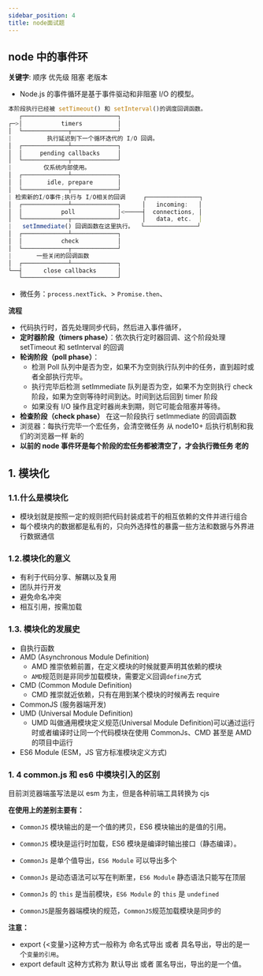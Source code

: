 ```yaml
---
sidebar_position: 4
title: node面试题
---
```


## node 中的事件环

**关键字**: 顺序 优先级 阻塞 老版本

- Node.js 的事件循环是基于事件驱动和非阻塞 I/O 的模型。

```js
本阶段执⾏已经被 setTimeout() 和 setInterval()的调度回调函数。
   ┌───────────────────────────┐
┌─>│           timers          │
│  └─────────────┬─────────────┘
|          执⾏延迟到下⼀个循环迭代的 I/O 回调。
│  ┌─────────────┴─────────────┐
│  │     pending callbacks     │
│  └─────────────┬─────────────┘
|         仅系统内部使⽤。
│  ┌─────────────┴─────────────┐
│  │       idle, prepare       │
│  └─────────────┬─────────────┘
| 检索新的I/O事件;执⾏与 I/O相关的回调     ┌───────────────┐
│  ┌─────────────┴─────────────┐      │   incoming:   │
│  │           poll            │<─────┤  connections, │
│  └─────────────┬─────────────┘      │   data, etc.  │
|   setImmediate() 回调函数在这⾥执⾏。  └───────────────┘
│  ┌─────────────┴─────────────┐
│  │           check           │
│  └─────────────┬─────────────┘
|       ⼀些关闭的回调函数
│  ┌─────────────┴─────────────┐
└──┤      close callbacks      │
   └───────────────────────────┘
```

- 微任务：`process.nextTick`、> `Promise.then`、

**流程**

- 代码执行时，首先处理同步代码，然后进入事件循环，
- **定时器阶段（timers phase）**：依次执行定时器回调、这个阶段处理 setTimeout 和 setInterval 的回调
- **轮询阶段（poll phase）**：
  - 检测 Poll 队列中是否为空，如果不为空则执⾏队列中的任务，直到超时或者全部执⾏完毕。
  - 执⾏完毕后检测 setImmediate 队列是否为空，如果不为空则执⾏ check 阶段，如果为空则等待时间到达。时间到达后回到 timer 阶段
  - 如果没有 I/O 操作且定时器尚未到期，则它可能会阻塞并等待。
- **检查阶段（check phase）** 在这一阶段执行 setImmediate 的回调函数
- 浏览器：每执行完毕一个宏任务，会清空微任务 从 node10+ 后执行机制和我们的浏览器一样 新的
- **以前的 node 事件环是每个阶段的宏任务都被清空了，才会执行微任务 老的**

## 1. 模块化

### 1.1.什么是模块化

- 模块划就是按照一定的规则把代码封装成若干的相互依赖的文件并进行组合
- 每个模块内的数据都是私有的，只向外选择性的暴露一些方法和数据与外界进行数据通信

### 1.2.模块化的意义

- 有利于代码分享、解耦以及复用
- 团队并行开发
- 避免命名冲突
- 相互引用，按需加载

### 1.3. 模块化的发展史

- 自执行函数
- AMD (Asynchronous Module Definition)
  - AMD 推崇依赖前置，在定义模块的时候就要声明其依赖的模块
  - `AMD`规范则是非同步加载模块，需要定义回调`define`方式
- CMD (Common Module Definition)
  - CMD 推崇就近依赖，只有在用到某个模块的时候再去 require
- CommonJS (服务器端开发)
- UMD (Universal Module Definition)
  - UMD 叫做通用模块定义规范(Universal Module Definition)可以通过运行时或者编译时让同一个代码模块在使用 CommonJs、CMD 甚至是 AMD 的项目中运行
- ES6 Module (ESM，JS 官方标准模块定义方式)

### 1. 4 common.js 和 es6 中模块引入的区别

目前浏览器端虽写法是以 esm 为主，但是各种前端工具转换为 cjs

**在使用上的差别主要有：**

- `CommonJS` 模块输出的是一个值的拷贝，ES6 模块输出的是值的引用。

- `CommonJS` 模块是运行时加载，ES6 模块是编译时输出接口（静态编译）。
- `CommonJs` 是单个值导出，`ES6 Module` 可以导出多个
- `CommonJs` 是动态语法可以写在判断里，`ES6 Module` 静态语法只能写在顶层
- `CommonJs` 的 `this` 是当前模块，`ES6 Module` 的 `this` 是 `undefined`
- `CommonJS`是服务器端模块的规范，`CommonJS`规范加载模块是同步的

**注意：**

- export {<变量>}这种方式一般称为 命名式导出 或者 具名导出，导出的是一个`变量的引用`。
- export default 这种方式称为 默认导出 或者 匿名导出，导出的是一个值。
